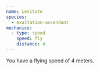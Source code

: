 ```yaml
---
name: Levitate
species:
  - exaltation-ascendant
mechanics:
  - type: speed
    speed: fly
    distance: 4
---
```

You have a flying speed of 4 meters.
